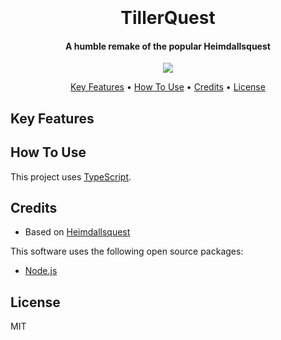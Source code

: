 <h1 align="center">
  <br>
  <!-- LOGO IMAGE -->
  <br>
  TillerQuest
  <br>
</h1>

<h4 align="center">A humble remake of the popular Heimdallsquest</h4>

<p align="center">
  <img src="https://img.shields.io/badge/Made_By-JonPH-blue" />
 
</p>

<p align="center">
  <a href="#key-features">Key Features</a> •
  <a href="#how-to-use">How To Use</a> •
  <a href="#credits">Credits</a> •
  <a href="#license">License</a>
</p>

<!-- SCREENSHOT -->

## Key Features

<!-- FEATURES -->

## How To Use

This project uses [TypeScript](https://www.typescriptlang.org/docs/handbook/typescript-in-5-minutes.html).

<!--

To clone and run this application, you'll need [Git](https://git-scm.com) and [Node.js](https://nodejs.org/en/download/) (which comes with [npm](http://npmjs.com)) installed on your computer. From your command line:

```bash
# Clone this repository
$ git clone

# Go into the repository

# Install dependencies
$ npm install

# Run the app
$ npm start
```

-->

## Credits

- Based on [Heimdallsquest](https://heimdallsquest.biz/)

This software uses the following open source packages:

- [Node.js](https://nodejs.org/)

## License

MIT
